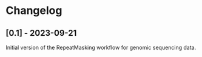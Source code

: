 # Changelog

## [0.1] - 2023-09-21

Initial version of the RepeatMasking workflow for genomic sequencing data.
